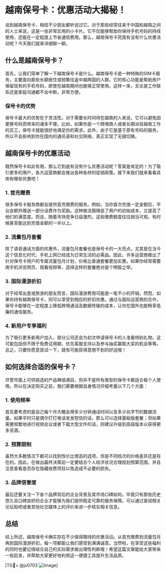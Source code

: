 # 越南保号卡：优惠活动大揭秘！

说到越南保号卡，相信不少朋友都听说过它。对于那些经常往来于中国和越南之间的人士来说，这是一张非常实用的小卡片。它不仅能够帮助你保持手机号码的持续使用，还能在一定程度上节省通信费用。那么，越南保号卡究竟有没有什么优惠活动呢？今天我们就来详细聊一聊。

## 什么是越南保号卡？

首先，让我们简单了解一下越南保号卡是什么。越南保号卡是一种特殊的SIM卡服务，主要面向那些长期居住或频繁往返中越两国的人群。它的核心功能是帮助用户保留现有的手机号码，即使在越南期间也能够正常使用。这样一来，无论是工作联系还是家庭沟通都不会中断，非常方便。

### 保号卡的优势

保号卡最大的优势在于灵活性。对于需要长时间待在越南的人来说，它可以避免因更换号码而带来的诸多不便。比如，如果你是一个跨境商人或者长期派驻越南工作的员工，保号卡就能很好地满足你的需求。此外，由于它是基于原有号码的服务，所以不会影响到你在国内的通讯录和社交网络，真正实现了无缝切换。

## 越南保号卡的优惠活动

既然保号卡如此有用，那么它到底有没有什么优惠活动呢？答案是肯定的！为了吸引更多的用户，各大运营商都会推出各种各样的促销政策。接下来我们就来看看具体有哪些优惠吧！

### 1. 首充赠费

很多保号卡服务商都会提供首充赠费的服务。例如，当你首次充值一定金额后，平台会额外赠送一部分话费作为奖励。这种做法既降低了用户的初始成本，又提高了他们的满意度。而且，随着市场竞争日益激烈，这些赠费额度往往相当可观，有时候甚至能达到充值金额的一半以上。

### 2. 流量包月套餐

除了语音通话方面的优惠外，流量包月套餐也是保号卡的一大亮点。尤其是在当今这个信息化时代，手机上网已经成为日常生活的必需品。因此，许多运营商推出了针对保号卡用户的专属流量包月计划，价格比普通套餐更加实惠。如果你经常需要用手机浏览网页、观看视频等，选择这样的套餐绝对是个明智之举。

### 3. 国际漫游折扣

对于经常出差或旅游的朋友而言，国际漫游费用可能是一笔不小的开销。然而，如果你持有越南保号卡，则可以享受到相应的折扣优惠。通过与国际运营商的合作，保号卡能够在一定程度上降低跨境通话及数据传输的成本，让你在国外也能畅享低廉的通信服务。

### 4. 新用户专享福利

为了吸引更多新用户加入，部分公司还会为初次申请保号卡的人准备特别礼物。这可能包括但不限于免费试用期、优先客服支持以及参与抽奖赢取大奖的机会等等。总之，只要你愿意尝试一下，就有可能获得意想不到的好运哦！

## 如何选择合适的保号卡？

尽管市面上可供挑选的产品琳琅满目，但并不是所有类型的保号卡都适合每个人使用。所以在决定购买之前，我们需要根据自身情况仔细考量以下几个方面：

### 1. 使用频率

首先要考虑的是自己每个月大概会用多少分钟通话时间以及多少兆字节的数据流量。如果平时只是偶尔打打电话发发短信的话，那么可以选择基础版套餐；但如果需要频繁地进行视频会议或者下载大型文件的话，则建议升级到高级版本以获得更多资源。

### 2. 预算限制

虽然大多数情况下都可以找到性价比很高的选项，但是不同档次的价格差异还是存在的。因此，在做出最终决策前一定要结合个人经济状况合理规划预算范围，并且注意查看是否存在隐藏收费项目以免造成不必要的损失。

### 3. 品牌信誉度

最后还要关注一下各个品牌背后的企业背景及其市场口碑如何。毕竟只有那些历史悠久且口碑良好的企业才能够为我们提供稳定可靠的服务保障。可以通过查阅相关论坛贴吧或者其他社交媒体上的评价来进一步核实相关信息。

## 总结

综上所述，越南保号卡确实存在不少值得期待的优惠活动。从首充赠费到流量包月再到国际漫游折扣，每一项都能让我们感受到满满诚意。当然啦，在享受这些福利的同时也要记得结合自己的实际需求做出理性判断哦！希望这篇文章能给大家带来一些启发，并帮助大家更好地利用这一便捷工具提升生活品质。

[TG💪+ @jx0703 ![Image](https://github.com/user-attachments/assets/dbca1d08-cadb-493c-b0ec-ad6f7a83f270)]